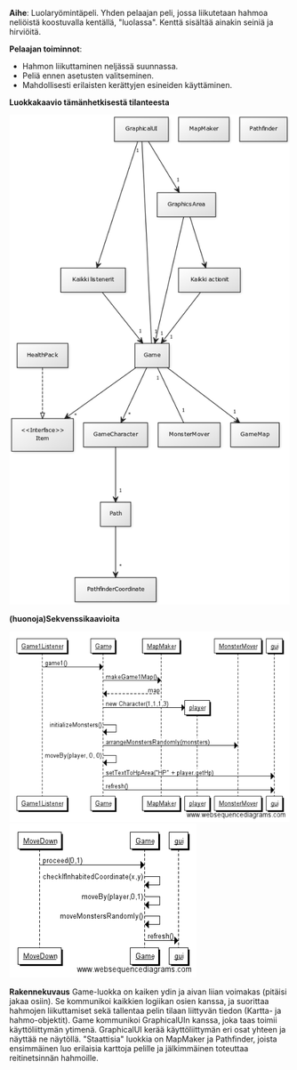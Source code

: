 **Aihe**: Luolaryömintäpeli. 
Yhden pelaajan peli, jossa liikutetaan hahmoa neliöistä koostuvalla kentällä, "luolassa". Kenttä sisältää ainakin seiniä ja hirviöitä.

**Pelaajan toiminnot**: 
- Hahmon liikuttaminen neljässä suunnassa.
- Peliä ennen asetusten valitseminen.
- Mahdollisesti erilaisten kerättyjen esineiden käyttäminen.

**Luokkakaavio tämänhetkisestä tilanteesta**

![Luokkakaavio](luokkakaavio.png)  

**(huonoja)Sekvenssikaavioita**  

![Pelimoodin valinta](sekvenssi1.png)  
![Hahmon liikuttaminen](sekvenssi2.png)

**Rakennekuvaus**
Game-luokka on kaiken ydin ja aivan liian voimakas (pitäisi jakaa osiin). Se kommunikoi kaikkien logiikan osien kanssa, ja suorittaa hahmojen liikuttamiset sekä tallentaa pelin tilaan liittyvän tiedon (Kartta- ja hahmo-objektit). Game kommunikoi GraphicalUIn kanssa, joka taas toimii käyttöliittymän ytimenä. GraphicalUI kerää käyttöliittymän eri osat yhteen ja näyttää ne näytöllä. "Staattisia" luokkia on MapMaker ja Pathfinder, joista ensimmäinen luo erilaisia karttoja pelille ja jälkimmäinen toteuttaa reitinetsinnän hahmoille.
